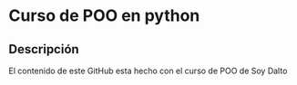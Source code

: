 # Curso de POO en python
## Descripción
El contenido de este GitHub esta hecho con el curso de POO de Soy Dalto
